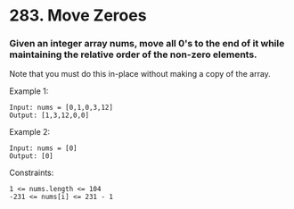 # 283. Move Zeroes
### Given an integer array nums, move all 0's to the end of it while maintaining the relative order of the non-zero elements.

Note that you must do this in-place without making a copy of the array.



Example 1:
```
Input: nums = [0,1,0,3,12]
Output: [1,3,12,0,0]
```
Example 2:
```
Input: nums = [0]
Output: [0]
```

Constraints:
```
1 <= nums.length <= 104
-231 <= nums[i] <= 231 - 1
```